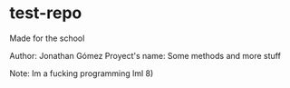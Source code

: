 # test-repo
Made for the school

Author: Jonathan Gómez
Proyect's name: Some methods and more stuff

Note: Im a fucking programming lml 8)
